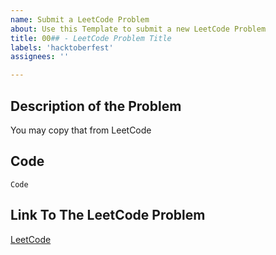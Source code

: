 ```yaml
---
name: Submit a LeetCode Problem
about: Use this Template to submit a new LeetCode Problem
title: 00## - LeetCode Problem Title
labels: 'hacktoberfest'
assignees: ''

---
```


## Description of the Problem
You may copy that from LeetCode

## Code
```
Code
```

## Link To The LeetCode Problem
[LeetCode](https://leetcode.com/)
